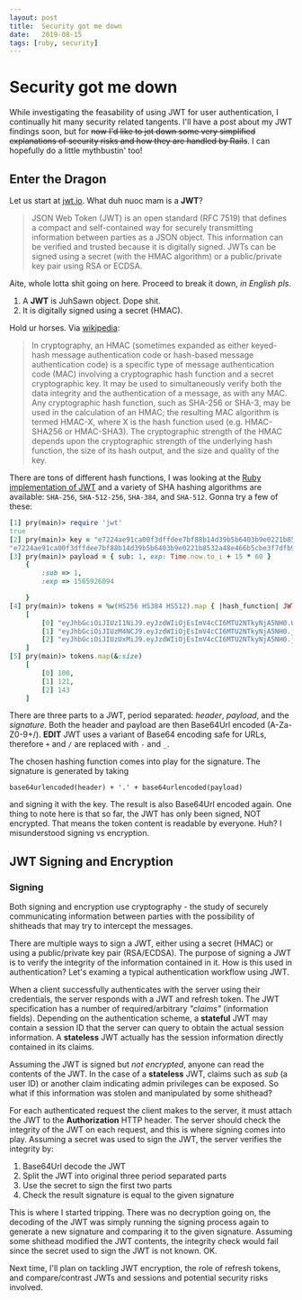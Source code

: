 ```yaml
---
layout: post
title:  Security got me down
date:   2019-08-15
tags: [ruby, security]
---
```


# Security got me down

While investigating the feasability of using JWT for user authentication,
I continually hit many security related tangents. I'll have a post about
my JWT findings soon, but for ~~now I'd like to jot down some very
simplified explanations of security risks and how they are handled by
Rails~~. I can hopefully do a little mythbustin' too!

## Enter the Dragon

Let us start at [jwt.io](https://jwt.io/introduction/). What duh nuoc
mam is a **JWT**?

> JSON Web Token (JWT) is an open standard (RFC 7519) that defines a
> compact and self-contained way for securely transmitting information
> between parties as a JSON object. This information can be verified and
> trusted because it is digitally signed. JWTs can be signed using a
> secret (with the HMAC algorithm) or a public/private key pair using
> RSA or ECDSA.

Aite, whole lotta shit going on here. Proceed to break it down, *in
English pls*.

1. A **JWT** is JuhSawn object. Dope shit.
2. It is digitally signed using a secret (HMAC).

Hold ur horses. Via [wikipedia](https://en.wikipedia.org/wiki/HMAC):

> In cryptography, an HMAC (sometimes expanded as either keyed-hash
> message authentication code or hash-based message authentication code)
> is a specific type of message authentication code (MAC) involving a
> cryptographic hash function and a secret cryptographic key. It may be
> used to simultaneously verify both the data integrity and the
> authentication of a message, as with any MAC. Any cryptographic hash
> function, such as SHA-256 or SHA-3, may be used in the calculation of
> an HMAC; the resulting MAC algorithm is termed HMAC-X, where X is the
> hash function used (e.g. HMAC-SHA256 or HMAC-SHA3). The cryptographic
> strength of the HMAC depends upon the cryptographic strength of the
> underlying hash function, the size of its hash output, and the size
> and quality of the key.

There are tons of different hash functions, I was looking at the [Ruby
implementation of JWT](https://github.com/jwt/ruby-jwt) and a variety of
SHA hashing algorithms are available: `SHA-256`, `SHA-512-256`,
`SHA-384`, and `SHA-512`. Gonna try a few of these:

```ruby
[1] pry(main)> require 'jwt'
true
[2] pry(main)> key = "e7224ae91ca00f3dffdee7bf88b14d39b5b6403b9e0221b8532a48e466b5cbe3f7dfb94a318909a3ccfe6009c8e3f685c0f5edfd09181f8b5a86100d68ed2e8e"
"e7224ae91ca00f3dffdee7bf88b14d39b5b6403b9e0221b8532a48e466b5cbe3f7dfb94a318909a3ccfe6009c8e3f685c0f5edfd09181f8b5a86100d68ed2e8e"
[3] pry(main)> payload = { sub: 1, exp: Time.now.to_i + 15 * 60 }
    {
        :sub => 1,
        :exp => 1565926094

    }
[4] pry(main)> tokens = %w(HS256 HS384 HS512).map { |hash_function| JWT.encode(payload, key, hash_function) }
    [
        [0] "eyJhbGciOiJIUzI1NiJ9.eyJzdWIiOjEsImV4cCI6MTU2NTkyNjA5NH0.UR4dYqhxaKUs87T9XgNTxP2H1k6oP4VVQO1gIT4ybT4",
        [1] "eyJhbGciOiJIUzM4NCJ9.eyJzdWIiOjEsImV4cCI6MTU2NTkyNjA5NH0.jXoPtc5DxuJ_R-AJVRdhbhMp1M2qfd1ya087zRs-gc9PtJuZRtecpBShpT1Huv31",
        [2] "eyJhbGciOiJIUzUxMiJ9.eyJzdWIiOjEsImV4cCI6MTU2NTkyNjA5NH0.jQMC--gpEzNL1Ea1Pd9XlIBvG9cNvkAmE5W79zh0TMvcJF82I3LCCafVdmM8ZR_PmoAeDdeliDH5KG1jhSRv3g"
    ]
[5] pry(main)> tokens.map(&:size)
    [
        [0] 100,
        [1] 121,
        [2] 143
    ]
```

There are three parts to a JWT, period separated: *header*, *payload*,
and the *signature*. Both the header and payload are then Base64Url encoded
(A-Za-Z0-9+/). **EDIT** JWT uses a variant of Base64 encoding safe for
URLs, therefore `+` and `/` are replaced with `-` and `_`.

The chosen hashing function comes into play for the signature.
The signature is generated by taking

`base64urlencoded(header) + '.' + base64urlencoded(payload)`

and signing it with the key. The result is also Base64Url encoded again.
One thing to note here is that so far, the JWT has only been signed, NOT encrypted.
That means the token content is readable by everyone. Huh? I
misunderstood signing vs encryption.

## JWT Signing and Encryption

### Signing

Both signing and encryption use cryptography - the study of securely
communicating information between parties with the possibility of
shitheads that may try to intercept the messages.

There are multiple ways to sign a JWT, either using a
secret (HMAC) or using a public/private key pair (RSA/ECDSA). The purpose
of signing a JWT is to verify the integrity of the information contained
in it. How is this used in authentication? Let's examing a typical
authentication workflow using JWT.

When a client successfully authenticates with the server using their
credentials, the server responds with a JWT and refresh token. The JWT
specification has a number of required/arbitrary *"claims"* (information
fields). Depending on the authentication scheme, a **stateful** JWT may
contain a session ID that the server can query to obtain the actual
session information. A **stateless** JWT actually has the session
information directly contained in its claims.

Assuming the JWT is signed but *not encrypted*, anyone can read the
contents of the JWT. In the case of a **stateless** JWT, claims such as
*sub* (a user ID) or another claim indicating admin privileges can be
exposed. So what if this information was stolen and manipulated by some
shithead?

For each authenticated request the client makes to the server, it must
attach the JWT to the **Authorization** HTTP header. The server should
check the integrity of the JWT on each request, and this is where
signing comes into play. Assuming a secret was used to sign the JWT, the
server verifies the integrity by:

1. Base64Url decode the JWT
2. Split the JWT into original three period separated parts
3. Use the secret to sign the first two parts
4. Check the result signature is equal to the given signature

This is where I started tripping. There was no decryption going on, the
decoding of the JWT was simply running the signing process again to
generate a new signature and comparing it to the given signature.
Assuming some shithead modified the JWT contents, the integrity check
would fail since the secret used to sign the JWT is not known. OK.

Next time, I'll plan on tackling JWT encryption, the role of refresh
tokens, and compare/contrast JWTs and sessions and potential security
risks involved.
